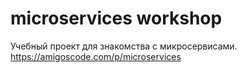# microservices workshop

Учебный проект для знакомства с микросервисами.
https://amigoscode.com/p/microservices